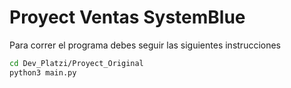 # Proyect Ventas SystemBlue

Para correr el programa debes seguir las siguientes instrucciones

```sh
cd Dev_Platzi/Proyect_Original
python3 main.py
```